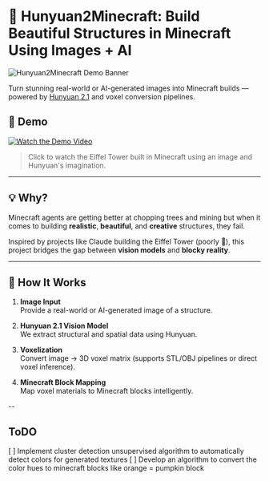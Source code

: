 # 🗼 Hunyuan2Minecraft: Build Beautiful Structures in Minecraft Using Images + AI

![Hunyuan2Minecraft Demo Banner](https://i.imgur.com/abcd123.png)

Turn stunning real-world or AI-generated images into Minecraft builds — powered by [Hunyuan 2.1](https://github.com/Tencent-Hunyuan/Hunyuan3D-2.1/) and voxel conversion pipelines.

## 🎥 Demo

[![Watch the Demo Video](https://i.imgur.com/XYZ1234.jpg)](https://odysee.com/@rushi:2/eiffiel-tower-hunyuan2.1:9)
> Click to watch the Eiffel Tower built in Minecraft using an image and Hunyuan's imagination.

---

## 💡 Why?

Minecraft agents are getting better at chopping trees and mining but when it comes to building **realistic**, **beautiful**, and **creative** structures, they fail.

Inspired by projects like Claude building the Eiffel Tower (poorly 😬), this project bridges the gap between **vision models** and **blocky reality**.

---

## 🧠 How It Works

1. **Image Input**  
   Provide a real-world or AI-generated image of a structure.

2. **Hunyuan 2.1 Vision Model**  
   We extract structural and spatial data using Hunyuan.

3. **Voxelization**  
   Convert image → 3D voxel matrix (supports STL/OBJ pipelines or direct voxel inference).

4. **Minecraft Block Mapping**  
   Map voxel materials to Minecraft blocks intelligently.


-- 

## ToDO 

[ ] Implement cluster detection unsupervised algorithm to automatically detect colors for generated textures
[ ] Develop an algorithm to convert the color hues to minecraft blocks like orange = pumpkin block